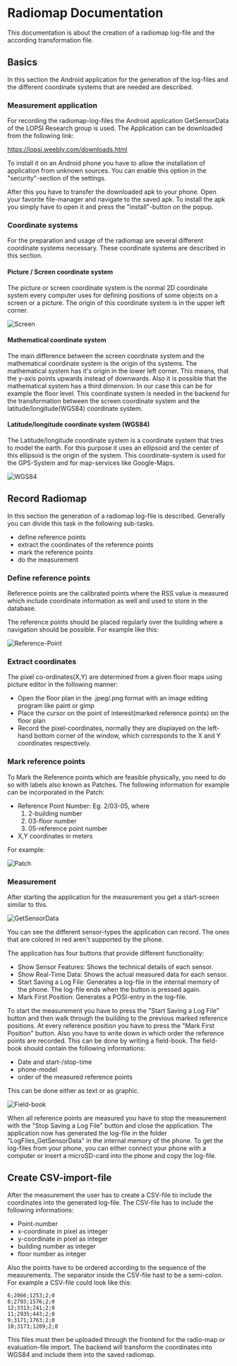 # Radiomap Documentation

This documentation is about the creation of a radiomap log-file and the according transformation file.

## Basics

In this section the Android application for the generation of the log-files and the different coordinate systems that are needed are described.

### Measurement application

For recording the radiomap-log-files the Android application GetSensorData of the LOPSI Research group is used. The Application can be downloaded from the following link:

https://lopsi.weebly.com/downloads.html

To install it on an Android phone you have to allow the installation of application from unknown sources. You can enable this option in the "security"-section of the settings. 

After this you have to transfer the downloaded apk to your phone. Open your favorite file-manager and navigate to the saved apk. To install the apk you simply have to open it and press the "install"-button on the popup. 

### Coordinate systems

For the preparation and usage of the radiomap are several different coordinate systems necessary. These coordinate systems are described in this section.

#### Picture / Screen coordinate system

The picture or screen coordinate system is the normal 2D coordinate system every computer uses for defining positions of some objects on a screen or a picture. The origin of this coordinate system is in the upper left corner.

![Screen](images/rmp_screen-system.png) 

#### Mathematical coordinate system

The main difference between the screen coordinate system and the mathematical coordinate system is the origin of ths systems. The mathematical system has it's origin in the lower left corner. This means, that the y-axis points upwards instead of downwards. Also it is possible that the mathematical system has a third dimension. In our case this can be for example the floor level. This coordinate system is needed in the backend for the transformation between the screen coordinate system and the latitude/longitude(WGS84) coordinate system. 

#### Latitude/longitude coordinate system (WGS84) 

The Latitude/longitude coordinate system is a coordinate system that tries to model the earth. For this purpose it uses an ellipsoid and the center of this ellipsoid is the origin of the system. This coordinate-system is used for the GPS-System and for map-services like Google-Maps. 

![WGS84](images/rmp_WGS84-system.PNG)

## Record Radiomap

In this section the generation of a radiomap log-file is described. Generally you can divide this task in the following sub-tasks.

- define reference points
- extract the coordinates of the reference points
- mark the reference points
- do the measurement

### Define reference points

Reference points are the calibrated points where the RSS value is measured which include coordinate information as well and used to store in the database.

The reference points should be placed regularly over the building where a navigation should be possible. For example like this:

![Reference-Point](images/rmp_reference-points.png)

### Extract coordinates

The pixel co-ordinates(X,Y) are determined from a given floor maps using picture editor in the following manner:
- Open the floor plan in the .jpeg/.png format with an image editing program like paint or gimp
- Place the cursor on the point of interest(marked reference points) on the floor plan
- Record the pixel-coordinates, normally they are displayed on the left-hand bottom corner of the window, which corresponds to the X and Y coordinates respectively.

### Mark reference points

To Mark the Reference points which are feasible physically, you need to do so with labels also known as Patches. The following information for example can be incorporated in the Patch:
-  Reference Point Number: Eg. 2/03-05, where 
	1.	2-building number
	2.	03-floor number
	3.	05-reference point number
-  X,Y coordinates in meters

For example: 

![Patch](images/rmp_reference-patch.png)

### Measurement

After starting the application for the measurement you get a start-screen similar to this.

![GetSensorData](images/rmp_GetSensorData.png)

You can see the different sensor-types the application can record. The ones that are colored in red aren't supported by the phone.

The application has four buttons that provide different functionality:

- Show Sensor Features: Shows the technical details of each sensor.
- Show Real-Time Data: Shows the actual measured data for each sensor.
- Start Saving a Log File: Generates a log-file in the internal memory of the phone. The log-file ends when the button is pressed again.
- Mark First Position: Generates a POSI-entry in the log-file. 

To start the measurement you have to press the "Start Saving a Log File" button and then walk through the building to the previous marked reference positions. At every reference position you have to press the "Mark First Position" button. Also you have to write down in which order the reference points are recorded. This can be done by writing a field-book. The field-book should contain the following informations:

- Date and start-/stop-time
- phone-model
- order of the measured reference points

This can be done either as text or as graphic.

![Field-book](images/rmp_fieldbook.png)

When all reference points are measured you have to stop the measurement with the "Stop Saving a Log File" button and close the application. The application now has generated the log-file in the folder "LogFiles_GetSensorData" in the internal memory of the phone.
To get the log-files from your phone, you can either connect your phone with a computer or insert a microSD-card into the phone and copy the log-file.

## Create CSV-import-file

After the measurement the user has to create a CSV-file to include the coordinates into the generated log-file. The CSV-file has to include the following informations:

- Point-number
- x-coordinate in pixel as integer
- y-coordinate in pixel as integer
- building number as integer
- floor number as integer

Also the points have to be ordered according to the sequence of the measurements. The separator inside the CSV-file hast to be a semi-colon. For example a CSV-file could look like this:

```
6;2066;1253;2;0
8;2793;1576;2;0
12;3313;241;2;0
11;2935;443;2;0
9;3171;1763;2;0
10;3173;1209;2;0
```

This files must then be uploaded through the frontend for the radio-map or evaluation-file import. The backend will transform the coordinates into WGS84 and include them into the saved radiomap.